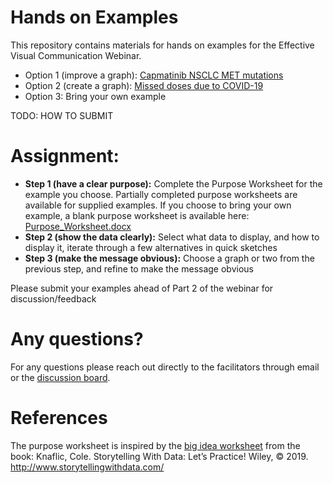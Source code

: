 Hands on Examples
================

This repository contains materials for hands on examples for the
Effective Visual Communication Webinar.

  - Option 1 (improve a graph): [Capmatinib NSCLC MET
    mutations](Capmatinib_NSCLC_MET_mutations/)
  - Option 2 (create a graph): [Missed doses due to
    COVID-19](Missed_Doses_Due_to_COVID/)
  - Option 3: Bring your own example

TODO: HOW TO SUBMIT

# Assignment:

  - **Step 1 (have a clear purpose):** Complete the Purpose Worksheet
    for the example you choose. Partially completed purpose worksheets
    are available for supplied examples. If you choose to bring your own
    example, a blank purpose worksheet is available here:
    [Purpose\_Worksheet.docx](Purpose_Worksheet.docx)
  - **Step 2 (show the data clearly):** Select what data to display, and
    how to display it, iterate through a few alternatives in quick
    sketches
  - **Step 3 (make the message obvious):** Choose a graph or two from
    the previous step, and refine to make the message obvious

Please submit your examples ahead of Part 2 of the webinar for
discussion/feedback

# Any questions?

For any questions please reach out directly to the facilitators through
email or the [discussion
board](https://github.com/GraphicsPrinciples/webinar/discussions).

# References

The purpose worksheet is inspired by the [big idea
worksheet](https://drive.google.com/file/d/1WJDLkMVTxlDHyeGWzeKQmSiXdmlxQSAg/view)
from the book: Knaflic, Cole. Storytelling With Data: Let’s Practice\!
Wiley, © 2019. <http://www.storytellingwithdata.com/>
